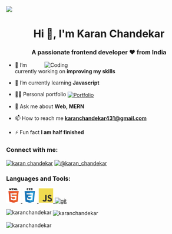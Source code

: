 <img src="https://camo.githubusercontent.com/48ec00ed4c84e771db4a1db90b56352923a8d644452a32b434d68e97006c9337/68747470733a2f2f63686b736b696c6c732e636f6d2f77702d636f6e74656e742f75706c6f6164732f323032302f30342f504e432d416e696d617465642d42616e6e6572732e676966">

<h1 align="center">Hi 👋, I'm Karan Chandekar</h1>
<h3 align="center">A passionate frontend developer ❤ from India</h3>
<img align="right" alt="Coding" width="400" src="https://miro.medium.com/max/1360/0*7Q3yvSIv_t0ioJ-Z.gif">


- 🔭 I’m currently working on **improving my skills**

- 🌱 I’m currently learning **Javascript**

- 👨‍💻 Personal portfolio [<img src="https://i.postimg.cc/Wbq9jQMN/profile-logo.png" alt="Portfolio" width="40" height="40" align="center"/>](https://portfolio-me-karanchandekar.vercel.app/)

- 💬 Ask me about **Web, MERN**

- 📫 How to reach me **karanchandekar431@gmail.com**

- ⚡ Fun fact **I am half finished**

<h3 align="left">Connect with me:</h3>
<p align="left">
<a href="https://linkedin.com/in/karan chandekar" target="blank"><img align="center" src="https://raw.githubusercontent.com/rahuldkjain/github-profile-readme-generator/master/src/images/icons/Social/linked-in-alt.svg" alt="karan chandekar" height="30" width="40" /></a>
<a href="https://twitter.com/@karan_chandekar" target="blank"><img align="center" src="https://raw.githubusercontent.com/rahuldkjain/github-profile-readme-generator/master/src/images/icons/Social/twitter.svg" alt="@karan_chandekar" height="30" width="40" /></a>
</p>

<h3 align="left">Languages and Tools:</h3>
<p align="left"><a href="https://www.w3schools.com/html/default.asp" target="_blank" rel="noreferrer"> <img src="https://raw.githubusercontent.com/devicons/devicon/master/icons/html5/html5-original-wordmark.svg" alt="html5" width="40" height="40"/> </a> <a href="https://www.w3schools.com/css/" target="_blank" rel="noreferrer"> <img src="https://raw.githubusercontent.com/devicons/devicon/master/icons/css3/css3-original-wordmark.svg" alt="css3" width="40" height="40"/> </a> <a href="https://developer.mozilla.org/en-US/docs/Web/JavaScript" target="_blank" rel="noreferrer"> <img src="https://raw.githubusercontent.com/devicons/devicon/master/icons/javascript/javascript-original.svg" alt="javascript" width="40" height="40"/> </a> <a href="https://git-scm.com/" target="_blank" rel="noreferrer"> <img src="https://www.vectorlogo.zone/logos/git-scm/git-scm-icon.svg" alt="git" width="40" height="40"/> </a> </p>

<p><img align="left" src="https://github-readme-stats.vercel.app/api/top-langs?username=karanchandekar&show_icons=true&locale=en&layout=compact&theme=radical" alt="karanchandekar" /></p>

<p>&nbsp;<img align="center" src="https://github-readme-stats.vercel.app/api?username=karanchandekar&show_icons=true&locale=en&theme=radical" alt="karanchandekar" /></p>

<p><img align="center" src="https://github-readme-streak-stats.herokuapp.com/?user=karanchandekar&theme=radical" alt="karanchandekar" /></p>
